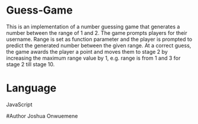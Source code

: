 # Guess-Game
This is an implementation of a number guessing game that generates a number between the range of 1 and 2. The game prompts players for their username. Range is set as function parameter and the player is prompted to predict the generated number between the given range. At a correct guess, the game awards the player a point and moves them to stage 2 by increasing the maximum range value by 1, e.g. range is from 1 and 3 for stage 2 till stage 10.

# Language
JavaScript

#Author
Joshua Onwuemene
